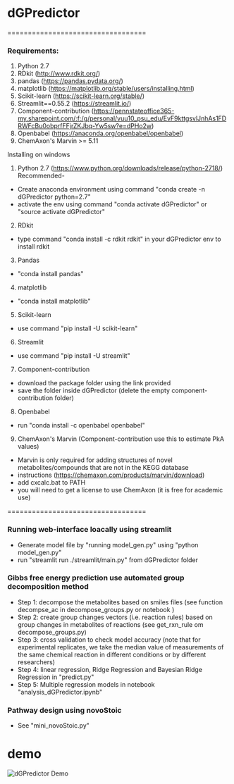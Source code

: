 # dGPredictor

==================================
### Requirements:

1. Python 2.7
2. RDkit (http://www.rdkit.org/)
3. pandas (https://pandas.pydata.org/)
4. matplotlib (https://matplotlib.org/stable/users/installing.html)
5. Scikit-learn (https://scikit-learn.org/stable/)
6. Streamlit==0.55.2 (https://streamlit.io/)
7. Component-contribution (https://pennstateoffice365-my.sharepoint.com/:f:/g/personal/vuu10_psu_edu/EvF9kttgsvlJnhAs1FDRWFcBu0obprfFFjrZKJbq-Yw5sw?e=dPHo2w)
8. Openbabel (https://anaconda.org/openbabel/openbabel)
9. ChemAxon's Marvin >= 5.11 

Installing on windows 
1. Python 2.7 (https://www.python.org/downloads/release/python-2718/)
Recommended- 
- Create anaconda environment using command "conda create -n dGPredictor python=2.7"
- activate the env using command "conda activate dGPredictor" or "source activate dGPredictor"
2. RDkit
- type command "conda install -c rdkit rdkit" in your dGPredictor env to install rdkit
3. Pandas
- "conda install pandas"
4. matplotlib
- "conda install matplotlib"
5. Scikit-learn
- use command "pip install -U scikit-learn"
6. Streamlit 
- use command "pip install -U streamlit"
7. Component-contribution
- download the package folder using the link provided
- save the folder inside dGPredictor (delete the empty component-contribution folder)
8. Openbabel
- run "conda install -c openbabel openbabel" 
9. ChemAxon's Marvin (Component-contribution use this to estimate PkA values)
- Marvin is only required for adding structures of novel metabolites/compounds that are not in the KEGG database
- instructions (https://chemaxon.com/products/marvin/download)
- add cxcalc.bat to PATH
- you will need to get a license to use ChemAxon (it is free for academic use)



==================================
### Running web-interface loacally using streamlit

- Generate model file by "running model_gen.py" using "python model_gen.py" 
- run "streamlit run ./streamlit/main.py" from dGPredictor folder

### Gibbs free energy prediction use automated group decomposition method

- Step 1: decompose the metabolites based on smiles files (see function decompse_ac in decompose_groups.py or notebook )
- Step 2: create group changes vectors (i.e. reaction rules) based on group changes in metabolites of reactions (see get_rxn_rule om decompose_groups.py)
- Step 3: cross validation to check model accuracy (note that for experimental replicates, we take the median value of measurements of the same chemical reaction in
different conditions or by different researchers)
- Step 4: linear regression, Ridge Regression and Bayesian Ridge Regression in "predict.py"
- Step 5: Multiple regression models in notebook "analysis_dGPredictor.ipynb"

### Pathway design using novoStoic
- See "mini_novoStoic.py"


# demo
![dGPredictor Demo](figures/dg_demo.gif)

